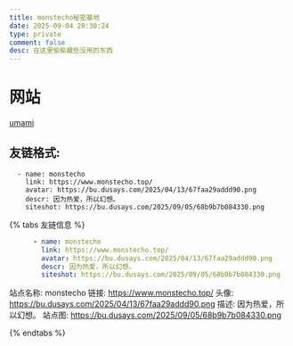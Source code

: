 ```yaml
---
title: monstecho秘密基地
date: 2025-09-04 20:30:24
type: private
comment: false
desc: 在这里偷偷藏些没用的东西
---
```


# 网站

[umami](https://www.umami.monstecho.top/share/GP13Db5duZos2OX2/www.monstecho.top)

## 友链格式:
      - name: monstecho
        link: https://www.monstecho.top/
        avatar: https://bu.dusays.com/2025/04/13/67faa29addd90.png
        descr: 因为热爱，所以幻想。
        siteshot: https://bu.dusays.com/2025/09/05/68b9b7b084330.png

{% tabs 友链信息 %}

<!-- tab 友链信息 -->
```yaml
      - name: monstecho
        link: https://www.monstecho.top/
        avatar: https://bu.dusays.com/2025/04/13/67faa29addd90.png
        descr: 因为热爱，所以幻想。
        siteshot: https://bu.dusays.com/2025/09/05/68b9b7b084330.png
```
<!-- endtab -->

<!-- tab 标准信息-->
站点名称: monstecho
链接: https://www.monstecho.top/
头像: https://bu.dusays.com/2025/04/13/67faa29addd90.png
描述: 因为热爱，所以幻想。
站点图: https://bu.dusays.com/2025/09/05/68b9b7b084330.png    
<!-- endtab -->

{% endtabs %}
